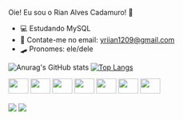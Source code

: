 Oie! Eu sou o Rian Alves Cadamuro! 👋

- 💻 Estudando MySQL
- 💬 Contate-me no email: yriian1209@gmail.com
- 🛹 Pronomes: ele/dele


![Anurag's GitHub stats](https://github-readme-stats.vercel.app/api?username=riicad&show_icons=false&theme=tokyonight)
[![Top Langs](https://github-readme-stats.vercel.app/api/top-langs/?username=riicad&layout=donut&theme=tokyonight)](https://github.com/riicad/github-readme-stats)

<div stryle="display: inlineblock">
  <img src="https://cdn.jsdelivr.net/gh/devicons/devicon/icons/html5/html5-original.svg" height="30" width="40"/>
  <img src="https://cdn.jsdelivr.net/gh/devicons/devicon/icons/css3/css3-original.svg" height="30" width="40"/>
  <img src="https://cdn.jsdelivr.net/gh/devicons/devicon/icons/javascript/javascript-original.svg" height="30" width="40"/>
  <img src="https://cdn.jsdelivr.net/gh/devicons/devicon/icons/react/react-original.svg" height="30" width="40"/>
  <img src="https://cdn.jsdelivr.net/gh/devicons/devicon/icons/java/java-original.svg" height="30" width="40"/>      
  <img src="https://cdn.jsdelivr.net/gh/devicons/devicon/icons/python/python-original.svg" height="30" width="40"/>
  <img src="https://cdn.jsdelivr.net/gh/devicons/devicon/icons/mysql/mysql-original.svg" height="30" width="40"/>          
</div>  

<br>

<div>
  <a href="www.linkedin.com/in/rian-alves-cadamuro-73848a1b4" target="_blank"><img = src="https://img.shields.io/badge/linktree-39E09B?style=for-the-badge&logo=linktree&logoColor=white"></a>
  <a href="https://www.instagram.com/thelittle.loirinho_/" target="_blank"><img = src="https://img.shields.io/badge/Instagram-E4405F?style=for-the-badge&logo=instagram&logoColor=white"></a>
  
</div>
